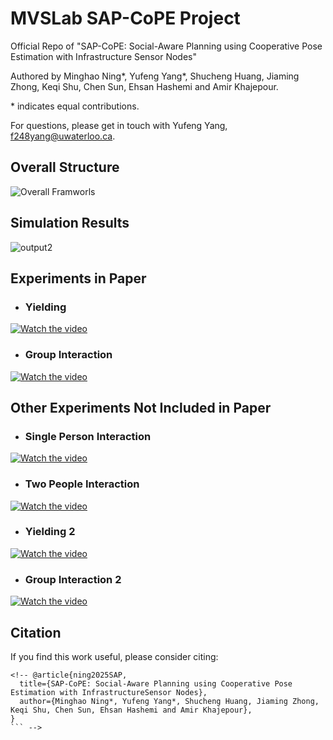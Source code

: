 # MVSLab SAP-CoPE Project
Official Repo of "SAP-CoPE: Social-Aware Planning using Cooperative Pose Estimation with Infrastructure Sensor Nodes" 

Authored by Minghao Ning*, Yufeng Yang*, Shucheng Huang, Jiaming Zhong, Keqi Shu, Chen Sun, Ehsan Hashemi and Amir Khajepour. 

\* indicates equal contributions. 

For questions, please get in touch with Yufeng Yang, f248yang@uwaterloo.ca.
## Overall Structure
![Overall Framworls](https://github.com/user-attachments/assets/caf29e4a-bce9-4b99-aea1-c811d92746c3)

## Simulation Results
![output2](https://github.com/user-attachments/assets/96531ca2-e11f-4cca-9e38-e4d0a004e231)


<!-- ### Scenario One: Obstacle and Human Interaction -->
<!-- [![Watch the video](https://img.youtube.com/vi/yXRH-UHOn6I/maxresdefault.jpg)](https://youtu.be/yXRH-UHOn6I) -->
## Experiments in Paper 
- ### Yielding
[![Watch the video](https://img.youtube.com/vi/zujStRe5opY/maxresdefault.jpg)](https://www.youtube.com/watch?v=zujStRe5opY)

- ### Group Interaction
[![Watch the video](https://img.youtube.com/vi/mxEISI-pIPE/maxresdefault.jpg)](https://www.youtube.com/watch?v=mxEISI-pIPE)

## Other Experiments Not Included in Paper
 - ### Single Person Interaction
[![Watch the video](https://img.youtube.com/vi/-QVE9bT__44/maxresdefault.jpg)](https://www.youtube.com/watch?v=-QVE9bT__44)

 - ### Two People Interaction
[![Watch the video](https://img.youtube.com/vi/bxoDXpwp38g/maxresdefault.jpg)](https://www.youtube.com/watch?v=bxoDXpwp38g)

 - ### Yielding 2
[![Watch the video](https://img.youtube.com/vi/aMif5f1yLV4/maxresdefault.jpg)](https://www.youtube.com/watch?v=aMif5f1yLV4)

 - ### Group Interaction 2
[![Watch the video](https://img.youtube.com/vi/RbLEu5zwzKo/maxresdefault.jpg)](https://www.youtube.com/watch?v=RbLEu5zwzKo)

## Citation
If you find this work useful, please consider citing:
```
<!-- @article{ning2025SAP,
  title={SAP-CoPE: Social-Aware Planning using Cooperative Pose Estimation with InfrastructureSensor Nodes},
  author={Minghao Ning*, Yufeng Yang*, Shucheng Huang, Jiaming Zhong, Keqi Shu, Chen Sun, Ehsan Hashemi and Amir Khajepour},
}
``` -->
